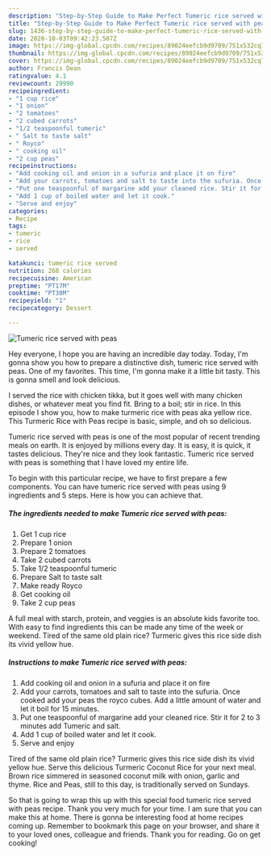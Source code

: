 ```yaml
---
description: "Step-by-Step Guide to Make Perfect Tumeric rice served with peas"
title: "Step-by-Step Guide to Make Perfect Tumeric rice served with peas"
slug: 1436-step-by-step-guide-to-make-perfect-tumeric-rice-served-with-peas
date: 2020-10-03T09:42:23.507Z
image: https://img-global.cpcdn.com/recipes/89024eefcb9d9709/751x532cq70/tumeric-rice-served-with-peas-recipe-main-photo.jpg
thumbnail: https://img-global.cpcdn.com/recipes/89024eefcb9d9709/751x532cq70/tumeric-rice-served-with-peas-recipe-main-photo.jpg
cover: https://img-global.cpcdn.com/recipes/89024eefcb9d9709/751x532cq70/tumeric-rice-served-with-peas-recipe-main-photo.jpg
author: Francis Dean
ratingvalue: 4.1
reviewcount: 29990
recipeingredient:
- "1 cup rice"
- "1 onion"
- "2 tomatoes"
- "2 cubed carrots"
- "1/2 teaspoonful tumeric"
- " Salt to taste salt"
- " Royco"
- " cooking oil"
- "2 cup peas"
recipeinstructions:
- "Add cooking oil and onion in a sufuria and place it on fire"
- "Add your carrots, tomatoes and salt to taste into the sufuria. Once cooked add your peas the royco cubes. Add a little amount of water and let it boil for 15 minutes."
- "Put one teaspoonful of margarine add your cleaned rice. Stir it for 2 to 3 minutes add Tumeric and salt."
- "Add 1 cup of boiled water and let it cook."
- "Serve and enjoy"
categories:
- Recipe
tags:
- tumeric
- rice
- served

katakunci: tumeric rice served 
nutrition: 268 calories
recipecuisine: American
preptime: "PT17M"
cooktime: "PT30M"
recipeyield: "1"
recipecategory: Dessert

---
```



![Tumeric rice served with peas](https://img-global.cpcdn.com/recipes/89024eefcb9d9709/751x532cq70/tumeric-rice-served-with-peas-recipe-main-photo.jpg)

Hey everyone, I hope you are having an incredible day today. Today, I'm gonna show you how to prepare a distinctive dish, tumeric rice served with peas. One of my favorites. This time, I'm gonna make it a little bit tasty. This is gonna smell and look delicious.

I served the rice with chicken tikka, but it goes well with many chicken dishes, or whatever meat you find fit. Bring to a boil; stir in rice. In this episode I show you, how to make turmeric rice with peas aka yellow rice. This Turmeric Rice with Peas recipe is basic, simple, and oh so delicious.

Tumeric rice served with peas is one of the most popular of recent trending meals on earth. It is enjoyed by millions every day. It is easy, it is quick, it tastes delicious. They're nice and they look fantastic. Tumeric rice served with peas is something that I have loved my entire life.


To begin with this particular recipe, we have to first prepare a few components. You can have tumeric rice served with peas using 9 ingredients and 5 steps. Here is how you can achieve that.

<!--inarticleads1-->

##### The ingredients needed to make Tumeric rice served with peas:

1. Get 1 cup rice
1. Prepare 1 onion
1. Prepare 2 tomatoes
1. Take 2 cubed carrots
1. Take 1/2 teaspoonful tumeric
1. Prepare  Salt to taste salt
1. Make ready  Royco
1. Get  cooking oil
1. Take 2 cup peas


A full meal with starch, protein, and veggies is an absolute kids favorite too. With easy to find ingredients this can be made any time of the week or weekend. Tired of the same old plain rice? Turmeric gives this rice side dish its vivid yellow hue. 

<!--inarticleads2-->

##### Instructions to make Tumeric rice served with peas:

1. Add cooking oil and onion in a sufuria and place it on fire
1. Add your carrots, tomatoes and salt to taste into the sufuria. Once cooked add your peas the royco cubes. Add a little amount of water and let it boil for 15 minutes.
1. Put one teaspoonful of margarine add your cleaned rice. Stir it for 2 to 3 minutes add Tumeric and salt.
1. Add 1 cup of boiled water and let it cook.
1. Serve and enjoy


Tired of the same old plain rice? Turmeric gives this rice side dish its vivid yellow hue. Serve this delicious Turmeric Coconut Rice for your next meal. Brown rice simmered in seasoned coconut milk with onion, garlic and thyme. Rice and Peas, still to this day, is traditionally served on Sundays. 

So that is going to wrap this up with this special food tumeric rice served with peas recipe. Thank you very much for your time. I am sure that you can make this at home. There is gonna be interesting food at home recipes coming up. Remember to bookmark this page on your browser, and share it to your loved ones, colleague and friends. Thank you for reading. Go on get cooking!
